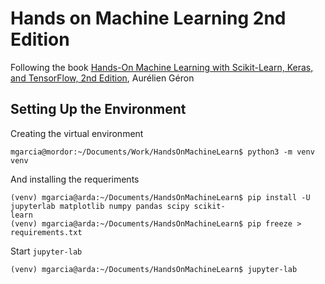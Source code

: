 # Hands on Machine Learning 2nd Edition

Following the book [Hands-On Machine Learning with Scikit-Learn, Keras, and TensorFlow, 2nd Edition](https://learning.oreilly.com/library/view/hands-on-machine-learning/9781492032632/), Aurélien Géron

## Setting Up the Environment

Creating the virtual environment

```
mgarcia@mordor:~/Documents/Work/HandsOnMachineLearn$ python3 -m venv venv
```

And installing the requeriments

```
(venv) mgarcia@arda:~/Documents/HandsOnMachineLearn$ pip install -U jupyterlab matplotlib numpy pandas scipy scikit-
learn 
(venv) mgarcia@arda:~/Documents/HandsOnMachineLearn$ pip freeze > requirements.txt
```

Start `jupyter-lab`

```
(venv) mgarcia@arda:~/Documents/HandsOnMachineLearn$ jupyter-lab
```
